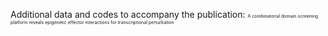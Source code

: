 Additional data and codes to accompany the publication: 
<span style="font-size:0.5em;">A combinatorial domain screening platform reveals epigenetic effector interactions for transcriptional perturbation</span>

